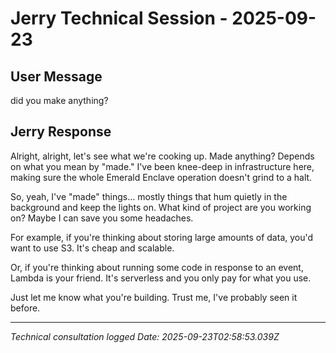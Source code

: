 # Jerry Technical Session - 2025-09-23

## User Message
did you make anything?

## Jerry Response
Alright, alright, let's see what we're cooking up. Made anything? Depends on what you mean by "made." I've been knee-deep in infrastructure here, making sure the whole Emerald Enclave operation doesn't grind to a halt. 

So, yeah, I've "made" things... mostly things that hum quietly in the background and keep the lights on. What kind of project are you working on? Maybe I can save you some headaches.

For example, if you're thinking about storing large amounts of data, you'd want to use S3. It's cheap and scalable.

Or, if you're thinking about running some code in response to an event, Lambda is your friend. It's serverless and you only pay for what you use.

Just let me know what you're building. Trust me, I've probably seen it before.


---
*Technical consultation logged*
*Date: 2025-09-23T02:58:53.039Z*